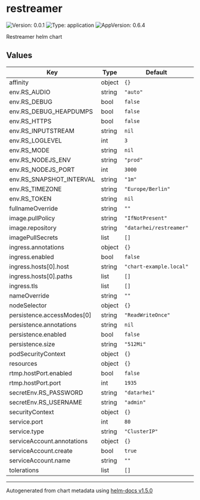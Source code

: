 # restreamer

![Version: 0.0.1](https://img.shields.io/badge/Version-0.0.1-informational?style=flat-square) ![Type: application](https://img.shields.io/badge/Type-application-informational?style=flat-square) ![AppVersion: 0.6.4](https://img.shields.io/badge/AppVersion-0.6.4-informational?style=flat-square)

Restreamer helm chart

## Values

| Key | Type | Default | Description |
|-----|------|---------|-------------|
| affinity | object | `{}` |  |
| env.RS_AUDIO | string | `"auto"` |  |
| env.RS_DEBUG | bool | `false` |  |
| env.RS_DEBUG_HEAPDUMPS | bool | `false` |  |
| env.RS_HTTPS | bool | `false` |  |
| env.RS_INPUTSTREAM | string | `nil` |  |
| env.RS_LOGLEVEL | int | `3` |  |
| env.RS_MODE | string | `nil` |  |
| env.RS_NODEJS_ENV | string | `"prod"` |  |
| env.RS_NODEJS_PORT | int | `3000` |  |
| env.RS_SNAPSHOT_INTERVAL | string | `"1m"` |  |
| env.RS_TIMEZONE | string | `"Europe/Berlin"` |  |
| env.RS_TOKEN | string | `nil` |  |
| fullnameOverride | string | `""` |  |
| image.pullPolicy | string | `"IfNotPresent"` |  |
| image.repository | string | `"datarhei/restreamer"` |  |
| imagePullSecrets | list | `[]` |  |
| ingress.annotations | object | `{}` |  |
| ingress.enabled | bool | `false` |  |
| ingress.hosts[0].host | string | `"chart-example.local"` |  |
| ingress.hosts[0].paths | list | `[]` |  |
| ingress.tls | list | `[]` |  |
| nameOverride | string | `""` |  |
| nodeSelector | object | `{}` |  |
| persistence.accessModes[0] | string | `"ReadWriteOnce"` |  |
| persistence.annotations | string | `nil` |  |
| persistence.enabled | bool | `false` |  |
| persistence.size | string | `"512Mi"` |  |
| podSecurityContext | object | `{}` |  |
| resources | object | `{}` |  |
| rtmp.hostPort.enabled | bool | `false` |  |
| rtmp.hostPort.port | int | `1935` |  |
| secretEnv.RS_PASSWORD | string | `"datarhei"` |  |
| secretEnv.RS_USERNAME | string | `"admin"` |  |
| securityContext | object | `{}` |  |
| service.port | int | `80` |  |
| service.type | string | `"ClusterIP"` |  |
| serviceAccount.annotations | object | `{}` |  |
| serviceAccount.create | bool | `true` |  |
| serviceAccount.name | string | `""` |  |
| tolerations | list | `[]` |  |

----------------------------------------------
Autogenerated from chart metadata using [helm-docs v1.5.0](https://github.com/norwoodj/helm-docs/releases/v1.5.0)
